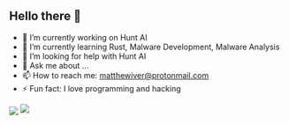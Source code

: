 ## Hello there 👋

- 🔭 I’m currently working on Hunt AI
- 🌱 I’m currently learning Rust, Malware Development, Malware Analysis
- 🤔 I’m looking for help with Hunt AI
- 💬 Ask me about ...
- 📫 How to reach me: matthewiver@protonmail.com
- ⚡ Fun fact: I love programming and hacking

<a>
  <img align="center" src="https://github-readme-stats.vercel.app/api?username=infinit3i&theme=github_dark&theme=radical" />
</a>
<a>
  <img src="ttps://github-readme-stats.vercel.app/api?username=infinit3i&show_icons=true&theme=radical" />
</a>
